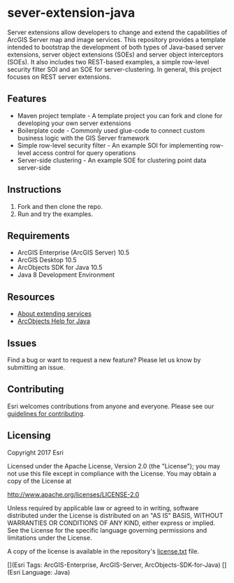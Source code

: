 # sever-extension-java
Server extensions allow developers to change and extend the capabilities of ArcGIS Server map and 
image services. This repository provides a template intended to bootstrap the development of both types of Java-based 
server extensions, server object extensions (SOEs) and server object interceptors (SOEs). It also includes two REST-based
examples, a simple row-level security filter SOI and an SOE for server-clustering. In general, this project focuses on 
REST server extensions.

## Features
* Maven project template - A template project you can fork and clone for developing your own server extensions
* Boilerplate code - Commonly used glue-code to connect custom business logic with the GIS Server framework
* Simple row-level security filter - An example SOI for implementing row-level access control for query operations 
* Server-side clustering - An example SOE for clustering point data server-side 

## Instructions
1. Fork and then clone the repo. 
2. Run and try the examples.

## Requirements
* ArcGIS Enterprise (ArcGIS Server) 10.5
* ArcGIS Desktop 10.5
* ArcObjects SDK for Java 10.5
* Java 8 Development Environment

## Resources
* [About extending services](http://server.arcgis.com/en/server/latest/publish-services/windows/about-extending-services.htm)
* [ArcObjects Help for Java](http://desktop.arcgis.com/en/arcobjects/latest/java/)

## Issues
Find a bug or want to request a new feature?  Please let us know by submitting an issue.

## Contributing
Esri welcomes contributions from anyone and everyone. Please see our [guidelines for contributing](https://github.com/esri/contributing).

## Licensing
Copyright 2017 Esri

Licensed under the Apache License, Version 2.0 (the "License");
you may not use this file except in compliance with the License.
You may obtain a copy of the License at

   http://www.apache.org/licenses/LICENSE-2.0

Unless required by applicable law or agreed to in writing, software
distributed under the License is distributed on an "AS IS" BASIS,
WITHOUT WARRANTIES OR CONDITIONS OF ANY KIND, either express or implied.
See the License for the specific language governing permissions and
limitations under the License.

A copy of the license is available in the repository's [license.txt](/license.txt) file.

[](Esri Tags: ArcGIS-Enterprise, ArcGIS-Server, ArcObjects-SDK-for-Java)
[](Esri Language: Java)​
